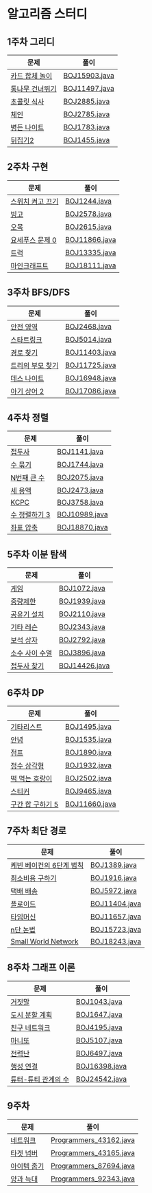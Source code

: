 # 알고리즘 스터디


## 1주차 그리디 
| 문제                                            | 풀이 |
|-----------------------------------------------|----|
| [카드 합체 놀이](https://www.acmicpc.net/problem/15903)   | [BOJ15903.java](https://github.com/java-algorithm/bom/commit/ad2cd3fbd9018bdce36e163af5fc86f3cb31d14b)   |
| [통나무 건너뛰기](https://www.acmicpc.net/problem/11497)  |   [BOJ11497.java](https://github.com/java-algorithm/bom/commit/c4b00a9b448ec79657fa86e5049a3e1ef2b1be1c) |
| [초콜릿 식사](https://www.acmicpc.net/problem/2885)    |  [BOJ2885.java](https://github.com/java-algorithm/bom/commit/3d091664e56f93bd53fc610e1d167c5478cb3aab)  |
| [체인](https://www.acmicpc.net/problem/2785)  |   [BOJ2785.java](https://github.com/java-algorithm/bom/commit/cd340e94044097fcf2642be7d6680f684789009f) |
| [병든 나이트](https://www.acmicpc.net/problem/1783) |  [BOJ1783.java](https://github.com/java-algorithm/bom/commit/1ae266e55c04692099e7a16f7d15cb10fab1df3b)  |
| [뒤집기2](https://www.acmicpc.net/problem/1455)  |  [BOJ1455.java](https://github.com/java-algorithm/bom/commit/88c8fff8dfc909582df1facb8a78739ebcdaa659)  |

## 2주차 구현
| 문제                                                 | 풀이                                                                                                     |
|----------------------------------------------------|--------------------------------------------------------------------------------------------------------|
| [스위치 켜고 끄기](https://www.acmicpc.net/problem/1244)  | [BOJ1244.java](https://github.com/java-algorithm/bom/commit/2dacce46df4ef17a2ec2ba8e889cc5a631f77c33)  |
| [빙고](https://www.acmicpc.net/problem/2578)         | [BOJ2578.java](https://github.com/java-algorithm/bom/commit/29ce10ac56bf223d304af649bc78f476cb460a38)  |
| [오목](https://www.acmicpc.net/problem/2615)         | [BOJ2615.java](https://github.com/java-algorithm/bom/commit/39911d275bf8dd5bcb4d83306d4caaecb54aa5d2)  |
| [요세푸스 문제 0](https://www.acmicpc.net/problem/11866) | [BOJ11866.java](https://github.com/java-algorithm/bom/commit/e1f5552b1db29c4c8c6e3172c8d2aa6e616b4320) |
| [트럭](https://www.acmicpc.net/problem/13335)        | [BOJ13335.java](https://github.com/java-algorithm/bom/commit/1b6db9953e841d1f262ae2bd753ee77d1d818012) |
| [마인크래프트](https://www.acmicpc.net/problem/18111)    | [BOJ18111.java](https://github.com/java-algorithm/bom/commit/511de0c38cd73787c4e02780bad8668b24afd7b1) |

## 3주차 BFS/DFS
| 문제                                                 | 풀이                                                                                                     |
|----------------------------------------------------|--------------------------------------------------------------------------------------------------------|
| [안전 영역](https://www.acmicpc.net/problem/2468)      | [BOJ2468.java](https://github.com/java-algorithm/bom/commit/9a2e2a4988ae917a5acc360b9deee8b5d4c3a064)  |
| [스타트링크](https://www.acmicpc.net/problem/5014)      | [BOJ5014.java](https://github.com/java-algorithm/bom/commit/c768a6682dde154e31e120f0fb90b3a700bf5027)  |
| [경로 찾기](https://www.acmicpc.net/problem/11403)     | [BOJ11403.java](https://github.com/java-algorithm/bom/commit/0e12aaf73bc283a0df77a5596400641b1a1afb3a) |
| [트리의 부모 찾기](https://www.acmicpc.net/problem/11725) | [BOJ11725.java](https://github.com/java-algorithm/bom/commit/ddf2a95cf27270655d5ee86f4bf989e8a4c27058) |
| [데스 나이트](https://www.acmicpc.net/problem/16948)    | [BOJ16948.java](https://github.com/java-algorithm/bom/commit/fb7409184d603887746eb8f446d61444f24509a9) |
| [아기 상어 2](https://www.acmicpc.net/problem/17086)   | [BOJ17086.java](https://github.com/java-algorithm/bom/commit/c178c31cef1cc4164442d8e6910512ae2b24f7ee) |

## 4주차 정렬
| 문제                                                | 풀이                                                                                                     |
|---------------------------------------------------|--------------------------------------------------------------------------------------------------------|
| [접두사](https://www.acmicpc.net/problem/1141)       | [BOJ1141.java](https://github.com/java-algorithm/bom/commit/29fa33d6ec323c5bb11e2746db875bc2bc4287ed)  |
| [수 묶기](https://www.acmicpc.net/problem/1744)      | [BOJ1744.java](https://github.com/java-algorithm/bom/commit/8e996b2e79d88a8def1ddaca9fede004e8e5572a)  |
| [N번째 큰 수](https://www.acmicpc.net/problem/2075)   | [BOJ2075.java](https://github.com/java-algorithm/bom/commit/3f6a88f5c555e67ca704202edfe2305f0d977c8f)  |
| [세 용액](https://www.acmicpc.net/problem/2473)      | [BOJ2473.java](https://github.com/java-algorithm/bom/commit/391d3635318a2f841ffdf93aaba6cc3d9cd54658)  |
| [KCPC](https://www.acmicpc.net/problem/3758)      | [BOJ3758.java](https://github.com/java-algorithm/bom/commit/0232fc062bc8af1a938cf47719479a3331bd99b8)  |
| [수 정렬하기 3](https://www.acmicpc.net/problem/10989) | [BOJ10989.java](https://github.com/java-algorithm/bom/commit/297bf4beb48a2da35595ea59b1e9cf23f45e1869) |
| [좌표 압축](https://www.acmicpc.net/problem/18870)    | [BOJ18870.java](https://github.com/java-algorithm/bom/commit/cee997bd3e5e1f0cd545b22fbf26fff9b4a3a599) |

## 5주차 이분 탐색
| 문제                                               | 풀이                                                                                                     |
|--------------------------------------------------|--------------------------------------------------------------------------------------------------------|
| [게임](https://www.acmicpc.net/problem/1072)       | [BOJ1072.java](https://github.com/java-algorithm/bom/commit/dbc19c622d65ab1ea02f3a3fe8aa8b23e58a0e34)  |
| [중량제한](https://www.acmicpc.net/problem/1939)     | [BOJ1939.java](https://github.com/java-algorithm/bom/commit/29c0c9bf03daa36299145788f72ac40878e8179b)  |
| [공유기 설치](https://www.acmicpc.net/problem/2110)   | [BOJ2110.java](https://github.com/java-algorithm/bom/commit/ad6a30d14174885d2aea50875f53c860eaf7543d)  |
| [기타 레슨](https://www.acmicpc.net/problem/2343)    | [BOJ2343.java](https://github.com/java-algorithm/bom/commit/c476cbc2625d5a33e0420b4e8834a5a3b67cab86)  |
| [보석 상자](https://www.acmicpc.net/problem/2792)    | [BOJ2792.java](https://github.com/java-algorithm/bom/commit/6235be9ca0f0dce9d8b09857d810778cb60eb206)  |
| [소수 사이 수열](https://www.acmicpc.net/problem/3896) | [BOJ3896.java](https://github.com/java-algorithm/bom/commit/78640046893e0b39507196892eac2f3966a7e06f)  |
| [접두사 찾기](https://www.acmicpc.net/problem/14426)  | [BOJ14426.java](https://github.com/java-algorithm/bom/commit/dc5413b283c04a4702fb6b9eba3f2cc4c4fe151e) |

## 6주차 DP
| 문제                                                  | 풀이                                                                                                    |
|-----------------------------------------------------|-------------------------------------------------------------------------------------------------------|
| [기타리스트](https://www.acmicpc.net/problem/1495)       | [BOJ1495.java](https://github.com/java-algorithm/bom/commit/67e378c8ecd362b2bf99f88923ca2c921a32b7d8) |
| [안녕](https://www.acmicpc.net/problem/1535)          | [BOJ1535.java](https://github.com/java-algorithm/bom/commit/cdfac9b034cd4315823f5ffe99be152eecaf5670) |
| [점프](https://www.acmicpc.net/problem/1890)          | [BOJ1890.java](https://github.com/java-algorithm/bom/commit/f35e3667c04ca23356f55cf763839f7ff05e1946) |
| [정수 삼각형](https://www.acmicpc.net/problem/1932)      | [BOJ1932.java](https://github.com/java-algorithm/bom/commit/259db6ad64668d63ba53b38a8d51d428d874d3bf) |
| [떡 먹는 호랑이](https://www.acmicpc.net/problem/2502)    | [BOJ2502.java](https://github.com/java-algorithm/bom/commit/12646fe5ea22350af96c4febab6bf670c7489104) |
| [스티커](https://www.acmicpc.net/problem/9465)         | [BOJ9465.java](https://github.com/java-algorithm/bom/commit/ffa55d80d2b269200a583dcd88dd8dc49f6a48fb) |
| [구간 합 구하기 5](https://www.acmicpc.net/problem/11660) | [BOJ11660.java](https://github.com/java-algorithm/bom/commit/896fefc0f0b53456f1057b4285223bdb5c167936) |

## 7주차 최단 경로
| 문제                                                           | 풀이                                                                                                     |
|--------------------------------------------------------------|--------------------------------------------------------------------------------------------------------|
| [케빈 베이컨의 6단계 법칙](https://www.acmicpc.net/problem/1389)       | [BOJ1389.java](https://github.com/java-algorithm/bom/commit/bd6489292028eedfb892c436fa5fc1f4dc413ef2)  |
| [최소비용 구하기](https://www.acmicpc.net/problem/1916)             | [BOJ1916.java](https://github.com/java-algorithm/bom/commit/15c99dc02f0377519fa1e7735ce6a642b31cc257)  |
| [택배 배송](https://www.acmicpc.net/problem/5972)                | [BOJ5972.java](https://github.com/java-algorithm/bom/commit/d64b4adf488ef4e5b4a209cb0911f3b0c1f7313f)  |
| [플로이드](https://www.acmicpc.net/problem/11404)                | [BOJ11404.java](https://github.com/java-algorithm/bom/commit/5e97febc7428a56eb33ad3361030fb58f8e29bd8) |
| [타임머신](https://www.acmicpc.net/problem/11657)                | [BOJ11657.java](https://github.com/java-algorithm/bom/commit/161937a1239b22c592cfa785a54c0ca5403d5515) |
| [n단 논법](https://www.acmicpc.net/problem/15723)               | [BOJ15723.java](https://github.com/java-algorithm/bom/commit/d5d06e2141832374bcbe5ed38776fecc94548d21) |
| [Small World Network](https://www.acmicpc.net/problem/18243) | [BOJ18243.java](https://github.com/java-algorithm/bom/commit/0350bea6d896a4f825f9ba1b4eddd2eb607d097d) |

## 8주차 그래프 이론
| 문제                                                   | 풀이                                                                                                     |
|------------------------------------------------------|--------------------------------------------------------------------------------------------------------|
| [거짓말](https://www.acmicpc.net/problem/1043)          | [BOJ1043.java](https://github.com/java-algorithm/bom/commit/7b3c461e6c27f0535ce408467905ed868cee13a4)  |
| [도시 분할 계획](https://www.acmicpc.net/problem/1647)     | [BOJ1647.java](https://github.com/java-algorithm/bom/commit/931a12ebe73b288758028d1605e6ff3ab9944cf7)  |
| [친구 네트워크](https://www.acmicpc.net/problem/4195)      | [BOJ4195.java](https://github.com/java-algorithm/bom/commit/244ba4fc001a7666f13e1cf270f3ebcc18e7bd38)  |
| [마니또](https://www.acmicpc.net/problem/5107)          | [BOJ5107.java](https://github.com/java-algorithm/bom/commit/3b1767f576e3714a590dc9b04208bf877e8b2938)  |
| [전력난](https://www.acmicpc.net/problem/6497)          | [BOJ6497.java](https://github.com/java-algorithm/bom/commit/3789ffe0bd7fb5dd989021b06dd12d181c20a933)  |
| [행성 연결](https://www.acmicpc.net/problem/16398)       | [BOJ16398.java](https://github.com/java-algorithm/bom/commit/fdfaf68bb3f72303d3f45ac5ade601a56ddc62ca) |
| [튜터-튜티 관계의 수](https://www.acmicpc.net/problem/24542) | [BOJ24542.java](https://github.com/java-algorithm/bom/commit/4091d09e9a53b3699fd33a39ae41998667c53a06) |

## 9주차
| 문제                                                   | 풀이                                                                                                              |
|------------------------------------------------------|-----------------------------------------------------------------------------------------------------------------|
| [네트워크](https://school.programmers.co.kr/learn/courses/30/lessons/43162)         | [Programmers_43162.java](https://github.com/java-algorithm/bom/commit/8b49e0093cf959ff24bfc4e1030ed91d6ee6ed97) |
| [타겟 넘버](https://school.programmers.co.kr/learn/courses/30/lessons/43165)        | [Programmers_43165.java](https://github.com/java-algorithm/bom/commit/41813a4f17444f6980963ac27701332404658c15) |
| [아이템 줍기](https://school.programmers.co.kr/learn/courses/30/lessons/87694)       | [Programmers_87694.java](https://github.com/java-algorithm/bom/commit/20a8a0b595df8d84a0f4c9a0d52879e24042da31) |
| [양과 늑대](https://school.programmers.co.kr/learn/courses/30/lessons/92343)        | [Programmers_92343.java](https://github.com/java-algorithm/bom/commit/75e497a033977df5cbd377f403119c51f8f626a0) |
